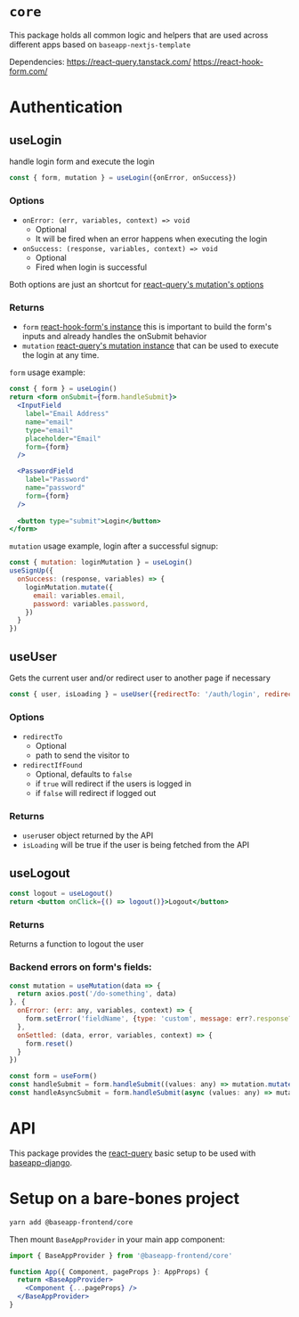 # `core`

This package holds all common logic and helpers that are used across different apps based on `baseapp-nextjs-template` 

Dependencies:
https://react-query.tanstack.com/
https://react-hook-form.com/

# Authentication

## useLogin

handle login form and execute the login

```js
const { form, mutation } = useLogin({onError, onSuccess})
```

### Options

- `onError: (err, variables, context) => void`
	- Optional
	- It will be fired when an error happens when executing the login
- `onSuccess: (response, variables, context) => void`
	- Optional
	- Fired when login is successful

Both options are just an shortcut for [react-query's mutation's options](https://react-query.tanstack.com/reference/useMutation)

### Returns

- `form` [react-hook-form's instance](https://react-hook-form.com/api/useform) this is important to build the form's inputs and already handles the onSubmit behavior
- `mutation` [react-query's mutation instance](https://react-query.tanstack.com/reference/useMutation) that can be used to execute the login at any time.

`form` usage example:
```jsx
const { form } = useLogin()
return <form onSubmit={form.handleSubmit}>
  <InputField
    label="Email Address"
    name="email"
    type="email"
    placeholder="Email"
    form={form}
  />

  <PasswordField
    label="Password"
    name="password"
    form={form}
  />
	
  <button type="submit">Login</button>
</form>
```

`mutation` usage example, login after a successful signup:
```js
const { mutation: loginMutation } = useLogin()
useSignUp({
  onSuccess: (response, variables) => {
    loginMutation.mutate({
      email: variables.email,
      password: variables.password,
    })
  }
})
```

## useUser

Gets the current user and/or redirect user to another page if necessary

```js
const { user, isLoading } = useUser({redirectTo: '/auth/login', redirectIfFound: false})
```
### Options

 - `redirectTo`
	 - Optional
	 - path to send the visitor to
 - `redirectIfFound`
	 - Optional, defaults to `false`
	 - if `true` will redirect if the users is logged in
	 - if `false` will redirect if logged out

### Returns

- `user`user object returned by the API
- `isLoading` will be true if the user is being fetched from the API

## useLogout

```jsx
const logout = useLogout()
return <button onClick={() => logout()}>Logout</button>
```

### Returns

Returns a function to logout the user


### Backend errors on form's fields:

```jsx
const mutation = useMutation(data => {
  return axios.post('/do-something', data)
}, {
  onError: (err: any, variables, context) => {
    form.setError('fieldName', {type: 'custom', message: err?.response?.data})
  },
  onSettled: (data, error, variables, context) => {
    form.reset()
  }
})

const form = useForm()
const handleSubmit = form.handleSubmit((values: any) => mutation.mutate(values))
const handleAsyncSubmit = form.handleSubmit(async (values: any) => mutation.mutateAsync(values))

```

# API

This package provides the [react-query](https://react-query.tanstack.com/) basic setup to be used with [baseapp-django](https://bitbucket.org/silverlogic/baseapp-django-v2/src). 

#  Setup on a bare-bones project

```bash
yarn add @baseapp-frontend/core
```
Then mount `BaseAppProvider` in your main app component:
```jsx
import { BaseAppProvider } from '@baseapp-frontend/core'

function App({ Component, pageProps }: AppProps) {
  return <BaseAppProvider>
    <Component {...pageProps} />
  </BaseAppProvider>
}
```